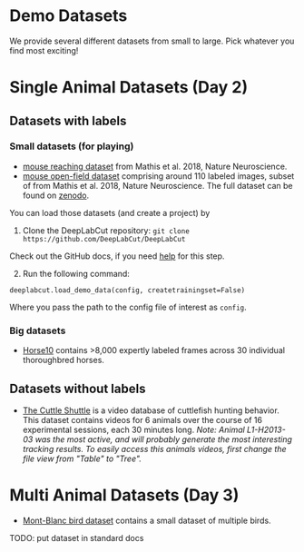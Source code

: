 # Demo Datasets

We provide several different datasets from small to large. Pick whatever you find most exciting!

# Single Animal Datasets (Day 2)

## Datasets with labels

### Small datasets (for playing)

- [mouse reaching dataset](https://github.com/DeepLabCut/DeepLabCut/tree/master/examples/Reaching-Mackenzie-2018-08-30) from Mathis et al. 2018, Nature Neuroscience.
- [mouse open-field dataset](https://github.com/DeepLabCut/DeepLabCut/tree/master/examples/openfield-Pranav-2018-10-30) comprising around 110 labeled images, subset of from Mathis et al. 2018, Nature Neuroscience. The full dataset can be found on [zenodo](https://zenodo.org/record/4008504#.Y2fE7uzMIeY).


You can load those datasets (and create a project) by

1) Clone the DeepLabCut repository:
```git clone https://github.com/DeepLabCut/DeepLabCut```

Check out the GitHub docs, if you need [help](https://docs.github.com/en/repositories/creating-and-managing-repositories/cloning-a-repository) for this step.

2) Run the following command:

```
deeplabcut.load_demo_data(config, createtrainingset=False)
```
Where you pass the path to the config file of interest as `config`.

### Big datasets

- [Horse10](http://www.mackenziemathislab.org/horse10) contains >8,000 expertly labeled frames across 30 individual thoroughbred horses.


## Datasets without labels

 - [The Cuttle Shuttle](https://dataverse.harvard.edu/dataset.xhtml?persistentId=doi:10.7910/DVN/J6XLGK) is a video database of cuttlefish hunting behavior. This dataset contains videos for 6 animals over the course of 16 experimental sessions, each 30 minutes long. *Note: Animal L1-H2013-03 was the most active, and will probably generate the most interesting tracking results. To easily access this animals videos, first change the file view from "Table" to "Tree".*

# Multi Animal Datasets (Day 3)

- [Mont-Blanc bird dataset](https://github.com/DeepLabCut/DeepLabCut_maDLC_DemoData) contains a small dataset of multiple birds.

TODO: put dataset in standard docs
